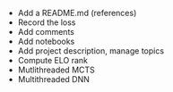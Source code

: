* Add a README.md (references)
* Record the loss
* Add comments
* Add notebooks
* Add project description, manage topics
* Compute ELO rank
* Mutlithreaded MCTS
* Multithreaded DNN